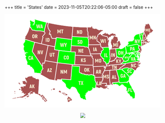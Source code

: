 +++
title = 'States'
date = 2023-11-05T20:22:06-05:00
draft = false
+++

<center>
	
![](/states/fig1.png)

![](https://banners-my.flightradar24.com/Nthp.png)
</center>